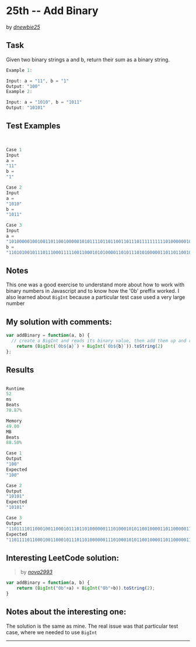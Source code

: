 # 25th -- Add Binary





by *[dnewbie25](https://leetcode.com/u/dnewbie25/)*


## Task

Given two binary strings a and b, return their sum as a binary string.

```js
Example 1:

Input: a = "11", b = "1"
Output: "100"
Example 2:

Input: a = "1010", b = "1011"
Output: "10101"
```


## Test Examples

```js


Case 1
Input
a =
"11"
b =
"1"

Case 2
Input
a =
"1010"
b =
"1011"

Case 3
Input
a =
"10100000100100110110010000010101111011011001101110111111111101000000101111001110001111100001101"
b =
"110101001011101110001111100110001010100001101011101010000011011011001011101111001100000011011110011"

```


## Notes

This one was a good exercise to understand more about how to work with binary numbers in Javascript and to know how the '0b' preffix worked. I also learned about `BigInt` because a particular test case used a very large number

## My solution with comments:

```js
var addBinary = function(a, b) {
  // create a BigInt and reads its binary value, then add them up and returns the new binary number
    return (BigInt(`0b${a}`) + BigInt(`0b${b}`)).toString(2)
};
```


## Results

```js

Runtime
52
ms
Beats
78.87%

Memory
49.00
MB
Beats
88.50%

Case 1
Output
"100"
Expected
"100"

Case 2
Output
"10101"
Expected
"10101"

Case 3
Output
"110111101100010011000101110110100000011101000101011001000011011000001100011110011010010011000000000"
Expected
"110111101100010011000101110110100000011101000101011001000011011000001100011110011010010011000000000"

```

## Interesting LeetCode solution:
> by *[nova2993](https://leetcode.com/problems/add-binary/solutions/1017596/detail-explanation-easy-single-line-97-faster)*

```js
var addBinary = function(a, b) {
    return (BigInt("0b"+a) + BigInt("0b"+b)).toString(2);
}

```

## Notes about the interesting one:

The solution is the same as mine. The real issue was that particular test case, where we needed to use `BigInt`

---